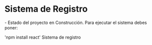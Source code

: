 <h1> Sistema de Registro </h1>
- Estado del proyecto en Construcción. 
Para ejecutar el sistema debes poner:

'npm install react'
Sistema de registro 
